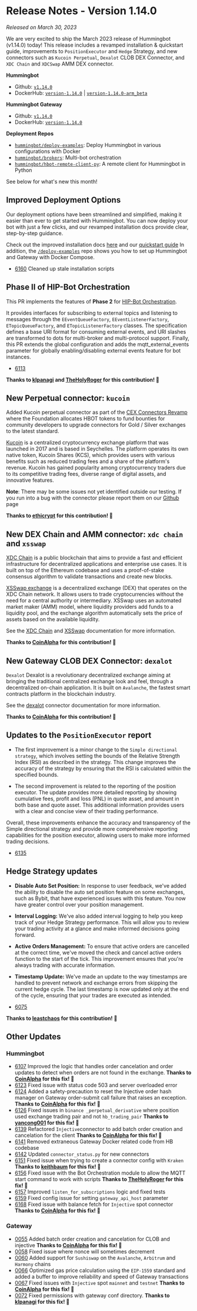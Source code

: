 # Release Notes - Version 1.14.0

*Released on March 30, 2023*

We are very excited to ship the March 2023 release of Hummingbot (v1.14.0) today! This release includes a revamped installation & quickstart guide, improvements to `PositionExecutor` and `Hedge` Strategy, and new connectors such as `Kucoin Perpetual`, `Dexalot` CLOB DEX Connector, and `XDC Chain` and `XDCSwap` AMM DEX connector.

**Hummingbot**

* Github: [`v1.14.0`](https://github.com/hummingbot/hummingbot/releases/tag/v1.14.0)
* DockerHub: [`version-1.14.0`](https://hub.docker.com/r/hummingbot/hummingbot/tags?name=version-1.14.0) | [`version-1.14.0-arm_beta`](https://hub.docker.com/r/hummingbot/hummingbot/tags?name=version-1.14.0-arm)

**Hummingbot Gateway**

* Github: [`v1.14.0`](https://github.com/hummingbot/gateway/releases/tag/v1.14.0)
* DockerHub: [`version-1.14.0`](https://hub.docker.com/r/hummingbot/gateway/tags?name=version-1.14.0)

**Deployment Repos**

* [`hummingbot/deploy-examples`](https://github.com/hummingbot/deploy-examples): Deploy Hummingbot in various configurations with Docker
* [`hummingbot/brokers`](https://github.com/hummingbot/brokers): Multi-bot orchestration
* [`hummingbot/hbot-remote-client-py`](https://github.com/hummingbot/hbot-remote-client-py): A remote client for Hummingbot in Python

See below for what's new this month!

## Improved Deployment Options

Our deployment options have been streamlined and simplified, making it easier than ever to get started with Hummingbot. You can now deploy your bot with just a few clicks, and our revamped installation docs provide clear, step-by-step guidance.

Check out the improved installation docs [here](../installation/index.md) and our [quickstart guide](../quickstart/index.md)
In addition, the [`/deploy-examples`](https://github.com/hummingbot/deploy-examples) repo shows you how to set up Hummingbot and Gateway with Docker Compose.

* [6160](https://github.com/hummingbot/hummingbot/pull/6160) Cleaned up stale installation scripts

## Phase II of HIP-Bot Orchestration

This PR implements the features of **Phase 2** for [HIP-Bot Orchestration](https://hummingbot-foundation.notion.site/Bot-Orchestration-fcac18bd90d74b0ebca9b260617522f0#1a435ce4e3b0410aa4a50295b91f22af).

It provides interfaces for subscribing to external topics and listening to messages through the `EEventQueueFactory`, `EEventListenerFactory`, `ETopicQueueFactory`, and `ETopicListenerFactory` classes. The specification defines a base URI format for consuming external events, and URI slashes are transformed to dots for multi-broker and multi-protocol support. Finally, this PR extends the global configuration and adds the mqtt_external_events parameter for globally enabling/disabling external events feature for bot instances.

* [6113](https://github.com/hummingbot/hummingbot/pull/6113)

**Thanks to [klpanagi](https://github.com/klpanagi) and [TheHolyRoger](https://github.com/TheHolyRoger) for this contribution! 🙏**

## New Perpetual connector: `kucoin`

Added Kucoin perpetual connector as part of the [CEX Connectors Revamp](https://forum.hummingbot.org/t/hip-cex-connectors-revamp/212) where the Foundation allocates HBOT tokens to fund bounties for community developers to upgrade connectors for Gold / Silver exchanges to the latest standard.

[Kucoin](https://www.kucoin.com) is a centralized cryptocurrency exchange platform that was launched in 2017 and is based in Seychelles. The platform operates its own native token, Kucoin Shares (KCS), which provides users with various benefits such as reduced trading fees and a share of the platform's revenue. Kucoin has gained popularity among cryptocurrency traders due to its competitive trading fees, diverse range of digital assets, and innovative features.

**Note**: There may be some issues not yet identified outside our testing. If you run into a bug with the connector please report them on our [Github](https://github.com/hummingbot/hummingbot/issues/new?assignees=&labels=bug&template=bug_report.md&title=) page

**Thanks to [ethicrypt](https://github.com/ethicrypt) for this contribution! 🙏**

## New DEX Chain and AMM connector: `xdc chain` and `xsswap`

[XDC Chain](https://xdc.org/) is a public blockchain that aims to provide a fast and efficient infrastructure for decentralized applications and enterprise use cases. It is built on top of the Ethereum codebase and uses a proof-of-stake consensus algorithm to validate transactions and create new blocks.

[XSSwap exchange](https://xspswap.finance/) is a decentralized exchange (DEX) that operates on the XDC Chain network. It allows users to trade cryptocurrencies without the need for a central authority or intermediary. XSSwap uses an automated market maker (AMM) model, where liquidity providers add funds to a liquidity pool, and the exchange algorithm automatically sets the price of assets based on the available liquidity.

See the [XDC Chain](/chains/xdc-chain) and [XSSwap](/exchanges/xswap) documentation for more information.

**Thanks to [CoinAlpha](https://github.com/coinalpha) for this contribution! 🙏**

## New Gateway CLOB DEX Connector: `dexalot`

`Dexalot` Dexalot is a revolutionary decentralized exchange aiming at bringing the traditional centralized exchange look and feel, through a decentralized on-chain application.  It is built on `Avalanche`, the fastest smart contracts platform in the blockchain industry.

See the [dexalot](/exchanges/dexalot/) connector documentation for more information.

**Thanks to [CoinAlpha](https://github.com/coinalpha) for this contribution! 🙏**

## Updates to the `PositionExecutor` report

* The first improvement is a minor change to the `Simple directional strategy`, which involves setting the bounds of the Relative Strength Index (RSI) as described in the strategy. This change improves the accuracy of the strategy by ensuring that the RSI is calculated within the specified bounds.

* The second improvement is related to the reporting of the position executor. The update provides more detailed reporting by showing cumulative fees, profit and loss (PNL) in quote asset, and amount in both base and quote asset. This additional information provides users with a clear and concise view of their trading performance.

Overall, these improvements enhance the accuracy and transparency of the Simple directional strategy and provide more comprehensive reporting capabilities for the position executor, allowing users to make more informed trading decisions.

* [6135](https://github.com/hummingbot/hummingbot/pull/6135)

## Hedge Strategy updates

* **Disable Auto Set Position:** In response to user feedback, we've added the ability to disable the auto set position feature on some exchanges, such as Bybit, that have experienced issues with this feature. You now have greater control over your position management.

* **Interval Logging:** We've also added interval logging to help you keep track of your Hedge Strategy performance. This will allow you to review your trading activity at a glance and make informed decisions going forward.

* **Active Orders Management:** To ensure that active orders are cancelled at the correct time, we've moved the check and cancel active orders function to the start of the tick. This improvement ensures that you're always trading with accurate information.

* **Timestamp Update:** We've made an update to the way timestamps are handled to prevent network and exchange errors from skipping the current hedge cycle. The last timestamp is now updated only at the end of the cycle, ensuring that your trades are executed as intended.

* [6075](https://github.com/hummingbot/hummingbot/pull/6075)

**Thanks to [leastchaos](https://github.com/leastchaos) for this contribution! 🙏**

## Other Updates

### Hummingbot

* [6107](https://github.com/hummingbot/hummingbot/pull/6107) Improved the logic that handles order cancelation and order updates to detect when orders are not found in the exchange. **Thanks to [CoinAlpha](https://github.com/coinalpha) for this fix! 🙏**
* [6123](https://github.com/hummingbot/hummingbot/pull/6123) Fixed issue with status code 503 and server overloaded error
* [6124](https://github.com/hummingbot/hummingbot/pull/6124) Added a safety-precaution to reset the Injective order hash manager on Gateway order-submit call failure that raises an exception. **Thanks to [CoinAlpha](https://github.com/coinalpha) for this fix! 🙏**
* [6126](https://github.com/hummingbot/hummingbot/pull/6126) Fixed issues in `binance _perpetual_derivative` where position used exchange trading pair and not `hb_trading_pair` **Thanks to [yancong001](https://github.com/yancong001) for this fix! 🙏**
* [6139](https://github.com/hummingbot/hummingbot/pull/6139) Refactored `Injective`connector to add batch order creation and cancelation for the client **Thanks to [CoinAlpha](https://github.com/coinalpha) for this fix! 🙏**
* [6141](https://github.com/hummingbot/hummingbot/pull/6141) Removed extraneous Gateway Docker related code from HB codebase
* [6142](https://github.com/hummingbot/hummingbot/pull/6142) Updated `connector_status.py` for new connectors
* [6151](https://github.com/hummingbot/hummingbot/pull/6151) Fixed issue when trying to create a connector config with `Kraken` **Thanks to [keithbaum](https://github.com/keithbaum) for this fix! 🙏**
* [6156](https://github.com/hummingbot/hummingbot/pull/6156) Fixed issue with the Bot Orchestration module to allow the MQTT start command to work with scripts **Thanks to [TheHolyRoger](https://github.com/TheHolyRoger) for this fix! 🙏**
* [6157](https://github.com/hummingbot/hummingbot/pull/6157) Improved `listen_for_subscriptions` logic and fixed tests
* [6159](https://github.com/hummingbot/hummingbot/pull/6159) Fixed config issue for setting `gateway_api_host` parameter
* [6168](https://github.com/hummingbot/hummingbot/pull/6168) Fixed issue with balance fetch for `Injective` spot connector **Thanks to [CoinAlpha](https://github.com/coinalpha) for this fix! 🙏**


### Gateway

* [0055](https://github.com/hummingbot/gateway/pull/0055) Added batch order creation and cancelation for CLOB and injective **Thanks to [CoinAlpha](https://github.com/coinalpha) for this fix! 🙏**
* [0058](https://github.com/hummingbot/gateway/pull/0058) Fixed issue where nonce will sometimes decrement
* [0060](https://github.com/hummingbot/gateway/pull/0060) Added support for `Sushiswap` on the `Avalanche`, `Arbitrum` and `Harmony` chains
* [0066](https://github.com/hummingbot/gateway/pull/0066) Optimized gas price calculation using the `EIP-1559` standard and added a buffer to improve reliability and speed of Gateway transactions
* [0067](https://github.com/hummingbot/gateway/pull/0067) Fixed issues with `Injective` spot `mainnet` and `testnet` **Thanks to [CoinAlpha](https://github.com/coinalpha) for this fix! 🙏**
* [0072](https://github.com/hummingbot/gateway/pull/0072) Fixed permissions with gateway conf directory. **Thanks to [klpanagi](https://github.com/klpanagi) for this fix! 🙏**